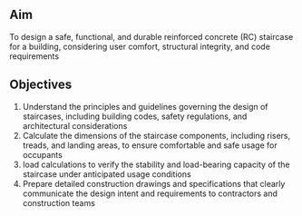 ## Aim
To design a safe, functional, and durable reinforced concrete (RC) staircase for a building, considering user comfort, structural integrity, and code requirements

## Objectives
1) Understand the principles and guidelines governing the design of staircases, including building codes, safety regulations, and architectural considerations
2) Calculate the dimensions of the staircase components, including risers, treads, and landing areas, to ensure comfortable and safe usage for occupants
3) load calculations to verify the stability and load-bearing capacity of the staircase under anticipated usage conditions
4) Prepare detailed construction drawings and specifications that clearly communicate the design intent and requirements to contractors and construction teams
